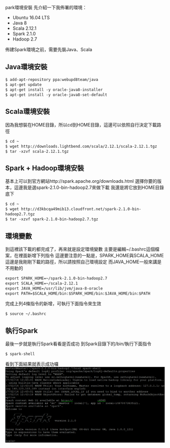 park環境安裝
先介紹一下我佈署的環境：
- Ubuntu 16.04 LTS
- Java 8
- Scala 2.12.1
- Spark 2.1.0
- Hadoop 2.7

佈建Spark環境之前，需要先裝Java、Scala
## Java環境安裝
```
$ add-apt-repository ppa:webupd8team/java
$ apt-get update
$ apt-get install -y oracle-java8-installer
$ apt-get install -y oracle-java8-set-default
```
## Scala環境安裝
因為我想裝在HOME目錄，所以cd到HOME目錄，這邊可以依照自行決定下載路徑
```
$ cd ~
$ wget http://downloads.lightbend.com/scala/2.12.1/scala-2.12.1.tgz
$ tar -xzvf scala-2.12.1.tgz
```
## Spark + Hadoop環境安裝
基本上可以到官方網站http://spark.apache.org/downloads.html
選擇你要的版本，這邊我是選spark-2.1.0-bin-hadoop2.7來做下載
我還是將它放到HOME目錄底下
```
$ cd ~
$ wget http://d3kbcqa49mib13.cloudfront.net/spark-2.1.0-bin-hadoop2.7.tgz
$ tar -xzvf spark-2.1.0-bin-hadoop2.7.tgz
```
## 環境變數
到這裡該下載的都完成了，再來就是設定環境變數
主要是編輯~/.bashrc這個檔案，在裡面新增下列指令
這邊要注意的一點是，SPARK_HOME與SCALA_HOME這邊是我剛剛下載的路徑，所以請按照自己環境設定
而JAVA_HOME一般來講是不用動的
```
export SPARK_HOME=~/spark-2.1.0-bin-hadoop2.7
export SCALA_HOME=~/scala-2.12.1
export JAVA_HOME=/usr/lib/jvm/java-8-oracle
export PATH=$SCALA_HOME/bin:$SPARK_HOME/bin:$JAVA_HOME/bin:$PATH
```
完成上列4條指令的新增，可執行下面指令來生效
```
$ source ~/.bashrc
```
## 執行Spark
最後一步就是執行Spark看看是否成功
到Spark目錄下的/bin/執行下面指令
```
$ spark-shell
```
看到下面結果就表示成功囉
![](Spark-Shell.png)





